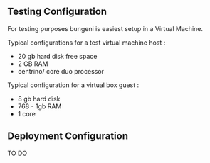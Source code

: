 ## Testing Configuration

For testing purposes bungeni is easiest setup in a Virtual Machine.

Typical configurations for a test virtual machine host :

  * 20 gb hard disk free space
  * 2 GB RAM
  * centrino/ core duo processor

Typical configuration for a virtual box guest :

  * 8 gb hard disk
  * 768 - 1gb RAM
  * 1 core

## Deployment Configuration

TO DO